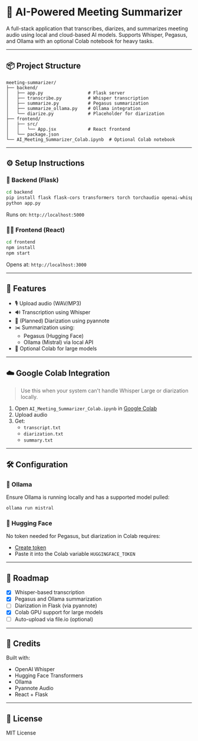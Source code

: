 # 🧠 AI-Powered Meeting Summarizer

A full-stack application that transcribes, diarizes, and summarizes meeting audio using local and cloud-based AI models. Supports Whisper, Pegasus, and Ollama with an optional Colab notebook for heavy tasks.

---

## 📦 Project Structure

```
meeting-summarizer/
├── backend/
│   ├── app.py                 # Flask server
│   ├── transcribe.py          # Whisper transcription
│   ├── summarize.py           # Pegasus summarization
│   ├── summarize_ollama.py    # Ollama integration
│   └── diarize.py             # Placeholder for diarization
├── frontend/
│   ├── src/
│   │   └── App.jsx            # React frontend
│   └── package.json
└── AI_Meeting_Summarizer_Colab.ipynb  # Optional Colab notebook
```

---

## ⚙️ Setup Instructions

### 🔁 Backend (Flask)

```bash
cd backend
pip install flask flask-cors transformers torch torchaudio openai-whisper
python app.py
```

Runs on: `http://localhost:5000`

### 🧑‍💻 Frontend (React)

```bash
cd frontend
npm install
npm start
```

Opens at: `http://localhost:3000`

---

## 🧠 Features

- 🎙️ Upload audio (WAV/MP3)
- 🔊 Transcription using Whisper
- 👥 (Planned) Diarization using pyannote
- ✂️ Summarization using:
  - Pegasus (Hugging Face)
  - Ollama (Mistral) via local API
- 🧠 Optional Colab for large models

---

## ☁️ Google Colab Integration

> Use this when your system can't handle Whisper Large or diarization locally.

1. Open `AI_Meeting_Summarizer_Colab.ipynb` in [Google Colab](https://colab.research.google.com/)
2. Upload audio
3. Get:
   - `transcript.txt`
   - `diarization.txt`
   - `summary.txt`

---

## 🛠️ Configuration

### 📍 Ollama

Ensure Ollama is running locally and has a supported model pulled:

```bash
ollama run mistral
```

### 🧪 Hugging Face

No token needed for Pegasus, but diarization in Colab requires:

- [Create token](https://huggingface.co/settings/tokens)
- Paste it into the Colab variable `HUGGINGFACE_TOKEN`

---

## 🚀 Roadmap

- [x] Whisper-based transcription
- [x] Pegasus and Ollama summarization
- [ ] Diarization in Flask (via pyannote)
- [x] Colab GPU support for large models
- [ ] Auto-upload via file.io (optional)

---

## 🤝 Credits

Built with:
- OpenAI Whisper
- Hugging Face Transformers
- Ollama
- Pyannote Audio
- React + Flask

---

## 📄 License

MIT License
